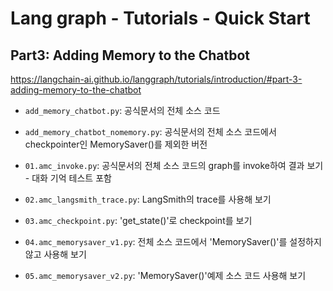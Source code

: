 # Lang graph - Tutorials - Quick Start

## Part3: Adding Memory to the Chatbot

<https://langchain-ai.github.io/langgraph/tutorials/introduction/#part-3-adding-memory-to-the-chatbot>

- `add_memory_chatbot.py`: 공식문서의 전체 소스 코드
- `add_memory_chatbot_nomemory.py`: 공식문서의 전체 소스 코드에서 checkpointer인 MemorySaver()를 제외한 버전

- `01.amc_invoke.py`: 공식문서의 전체 소스 코드의 graph를 invoke하여 결과 보기 - 대화 기억 테스트 포함
- `02.amc_langsmith_trace.py`: LangSmith의 trace를 사용해 보기
- `03.amc_checkpoint.py`: 'get_state()'로 checkpoint를 보기
- `04.amc_memorysaver_v1.py`: 전체 소스 코드에서 'MemorySaver()'를 설정하지 않고 사용해 보기
- `05.amc_memorysaver_v2.py`: 'MemorySaver()'예제 소스 코드 사용해 보기
